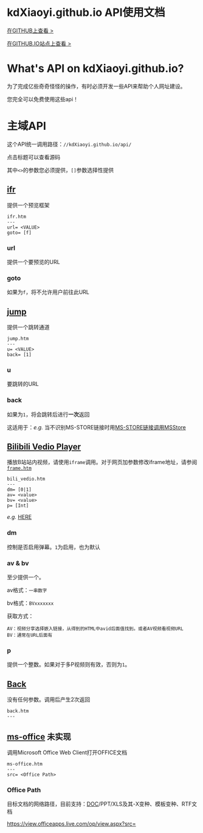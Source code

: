 # kdXiaoyi.github.io API使用文档
[在GITHUB上查看 >](https://github.com/kdXiaoyi/kdxiaoyi.github.io/blob/main/api/index.md)

[在GITHUB.IO站点上查看 >](https://kdxiaoyi.github.io/api/jump.htm?u=//kdxiaoyi.github.io/api)
# What's API on kdXiaoyi.github.io?
为了完成亿些奇奇怪怪的操作，有时必须开发一些API来帮助个人网址建设。

您完全可以免费使用这些api！
# 主域API
这个API统一调用路径：`//kdXiaoyi.github.io/api/`

点击标题可以查看源码

其中`<>`的参数您必须提供，`[]`参数选择性提供


## [ifr](https://github.com/kdXiaoyi/kdxiaoyi.github.io/blob/main/api/ifr.htm)
提供一个预览框架
```
ifr.htm
---
url= <VALUE>
goto= [f]
```
### url
提供一个要预览的URL
### goto 
如果为`f`，将不允许用户前往此URL


## [jump](https://github.com/kdXiaoyi/kdxiaoyi.github.io/blob/main/api/jump.htm)
提供一个跳转通道
```
jump.htm
---
u= <VALUE>
back= [1]
```
### u
要跳转的URL
### back
如果为`1`，将会跳转后进行**一次**返回

这适用于：*e.g.* 当不识别MS-STORE链接时用[MS-STORE链接调用MSStore](http://kdxiaoyi.github.io/api/jump.htm?back=1&u=ms-windows-store://pdp/?ProductId=9WZDNCRFHVN5)


## [Bilibili Vedio Player](https://github.com/kdXiaoyi/kdxiaoyi.github.io/blob/main/api/bili_vedio.htm)
播放B站站内视频，请使用`iframe`调用。对于网页加参数修改iframe地址，请参阅[`frame.htm`](https://github.com/kdXiaoyi/kdxiaoyi.github.io/blob/main/api/frame.htm)
```
bili_vedio.htm
---
dm= [0|1]
av= <value>
bv= <value>
p= [Int]
```
*e.g.* [HERE](//kdXiaoyi.github.io/api/bili_vedio.htm?dm=1&av=386414259&bv=BV1Ad4y1U7Ad&p=1)
### dm
控制是否启用弹幕。`1`为启用，也为默认
### av & bv
至少提供一个。

av格式：`一串数字`

bv格式：`BVxxxxxxx`

获取方式：
```
AV：视频分享选择嵌入链接，从得到的HTML中avid后面值找到。或者AV视频看视频URL
BV：通常在URL后面有
```
### p
提供一个整数。如果对于多P视频则有效，否则为`1`。


## [Back](https://github.com/kdXiaoyi/kdxiaoyi.github.io/blob/main/api/back.htm)
没有任何参数。调用后产生2次返回
```
back.htm
---
```


## [ms-office](https://github.com/kdXiaoyi/kdxiaoyi.github.io/blob/main/api/ms-office.htm) **未实现**
调用Microsoft Office Web Client打开OFFICE文档
```
ms-office.htm
---
src= <Office Path>
```
### Office Path
目标文档的网络路径，目前支持：[DOC]()/PPT/XLS及其-X变种、模板变种、RTF文档

https://view.officeapps.live.com/op/view.aspx?src=
